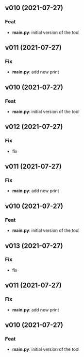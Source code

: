 ## v010 (2021-07-27)

### Feat

- **main.py**: initial version of the tool
## v011 (2021-07-27)

### Fix

- **main.py**: add new print

## v010 (2021-07-27)

### Feat

- **main.py**: initial version of the tool
## v012 (2021-07-27)

### Fix

- fix

## v011 (2021-07-27)

### Fix

- **main.py**: add new print

## v010 (2021-07-27)

### Feat

- **main.py**: initial version of the tool
## v013 (2021-07-27)

### Fix

- fix

## v011 (2021-07-27)

### Fix

- **main.py**: add new print

## v010 (2021-07-27)

### Feat

- **main.py**: initial version of the tool
